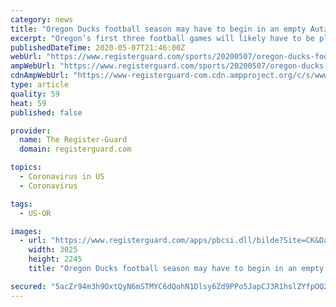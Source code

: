 ```yaml
---
category: news
title: "Oregon Ducks football season may have to begin in an empty Autzen Stadium"
excerpt: "Oregon’s first three football games will likely have to be played without fans if the college football season is able to start on time.Gov. Kate"
publishedDateTime: 2020-05-07T21:46:00Z
webUrl: "https://www.registerguard.com/sports/20200507/oregon-ducks-football-season-may-have-to-begin-in-empty-autzen-stadium"
ampWebUrl: "https://www.registerguard.com/sports/20200507/oregon-ducks-football-season-may-have-to-begin-in-empty-autzen-stadium?template=ampart"
cdnAmpWebUrl: "https://www-registerguard-com.cdn.ampproject.org/c/s/www.registerguard.com/sports/20200507/oregon-ducks-football-season-may-have-to-begin-in-empty-autzen-stadium?template=ampart"
type: article
quality: 59
heat: 59
published: false

provider:
  name: The Register-Guard
  domain: registerguard.com

topics:
  - Coronavirus in US
  - Coronavirus

tags:
  - US-OR

images:
  - url: "https://www.registerguard.com/apps/pbcsi.dll/bilde?Site=CK&Date=20200507&Category=SPORTS&ArtNo=200509804&Ref=AR"
    width: 3025
    height: 2245
    title: "Oregon Ducks football season may have to begin in an empty Autzen Stadium"

secured: "5acZr94m3h9OxtQyN6mSTMYC6dQohN1Dlsy6Zd9PPo5JapCJ3R1hslZYfpOQ2zYtA9uOz+uCUh6C9QcIMWxs5o/+MJTLtAzMFckZnJcsCypHBqz5LrPShch/2UGqIApyRaH2GVsDLFcS9Umbvnqb9PjWw49ZdSbjxvFjRI9kEHEJrvOVG1ZZD+J7hq399jMCeDorgIYuqeDi/u69hQywxFL7dWoKTTDf0KFRmMz1J0w14DkQnc/QdyursJxmj4tTOIFLkYVqtvNmysK4ZC8HYIU8lWYMepcTHgjRGW0Cs1dIz1nAZW3Mn0b5zC8VP/Hl+3FtAzWeiPvutt1YnvUyvBGSXsREq2ebOmxZd/C9OvTEn0cc2z7zex09xLRNtwKmjoC3f7FM/uHllMj2+ay+GFBkPushIhEHlcLQ//SU+Ra/VbDIRoXSZwioBRzRGKURv04UDGiG4EJRIINNRxGVQvDgFC3jXc3UuvWtD9rxSz8=;JHX2MNG7xhbvaBS/148S4w=="
---
```


